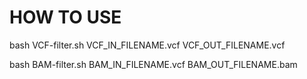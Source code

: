 # HOW TO USE

bash VCF-filter.sh VCF_IN_FILENAME.vcf VCF_OUT_FILENAME.vcf

bash BAM-filter.sh BAM_IN_FILENAME.vcf BAM_OUT_FILENAME.bam